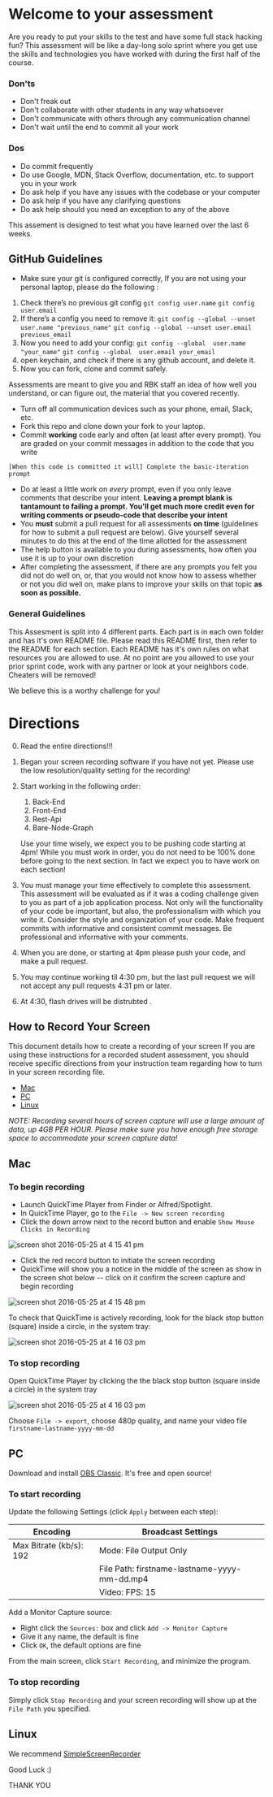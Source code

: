 # Welcome to your assessment  

Are you ready to put your skills to the test and have some full stack hacking fun? This assessment will be like a day-long solo sprint where you get use the skills and technologies you have worked with during the first half of the course.

### Don'ts

- Don't freak out
- Don't collaborate with other students in any way whatsoever
- Don't communicate with others through any communication channel
- Don't wait until the end to commit all your work

### Dos

- Do commit frequently
- Do use Google, MDN, Stack Overflow, documentation, etc. to support you in your work
- Do ask help if you have any issues with the codebase or your computer
- Do ask help if you have any clarifying questions
- Do ask help should you need an exception to any of the above

This assement is designed to test what you have learned over the last 6 weeks.

## GitHub Guidelines

* Make sure your git is configured correctly, If you are not using your personal laptop, please do the following :

1. Check there’s no previous git config
`git config user.name`
`git config user.email`
2. If there’s a config you need to remove it:
`git config --global --unset user.name "previous_name"`
`git config --global --unset user.email previous_email`
3. Now you need to add your config:
`git config --global  user.name "your_name"`
`git config --global  user.email your_email`
4. open keychain, and check if there is any github account, and delete it.
5. Now you can fork, clone and commit safely.

Assessments are meant to give you and RBK staff an idea of how well you understand, or can figure out, the material that you covered recently.

- Turn off all communication devices such as your phone, email, Slack, etc.
- Fork this repo and clone down your fork to your laptop.
- Commit **working** code early and often (at least after every prompt). You are graded on your commit messages in addition to the code that you write

`[When this code is committed it will] Complete the basic-iteration prompt`

- Do at least a little work on *every* prompt, even if you only leave comments that describe your intent. **Leaving a prompt blank is tantamount to failing a prompt. You'll get much more credit even for writing comments or pseudo-code that describe your intent**
- You **must** submit a pull request for all assessments **on time** (guidelines for how to submit a pull request are below). Give yourself several minutes to do this at the end of the time allotted for the assessment
- The help button is available to you during assessments, how often you use it is up to your own discretion
- After completing the assessment, if there are any prompts you felt you did not do well on, or, that you would not know how to assess whether or not you did well on, make plans to improve your skills on that topic **as soon as possible.**



### General Guidelines

This Assesment is split into 4 different parts. Each part is in each own folder and has it's own README file. Please read this README first, then refer to the README for each section. Each README has it's own rules on what resources you are allowed to use. At no point are you allowed to use your prior sprint code, work with any partner or look at your neighbors code. Cheaters will be removed!


We believe this is a worthy challenge for you!

# Directions
0) Read the entire directions!!!
1) Began your screen recording software if you have not yet. Please use the low resolution/quality setting for the recording!
2) Start working in the following order:
    1) Back-End
    2) Front-End
    3) Rest-Api
    4) Bare-Node-Graph


    Use your time wisely, we expect you to be pushing code starting at 4pm! While you must work in order, you do not need to be 100% done before going to the next section. In fact we expect you to have work on each section!

3) You must manage your time effectively to complete this assessment. This assessment will be evaluated as if it was a coding challenge given to you as part of a job application process. Not only will the functionality of your code be important, but also, the professionalism with which you write it. Consider the style and organization of your code. Make frequent commits with informative and consistent commit messages. Be professional and informative with your comments.

4) When you are done, or starting at 4pm please push your code, and make a pull request.
5) You may continue working til 4:30 pm, but the last pull request we will not accept any pull requests 4:31 pm or later.
6) At 4:30, flash drives will be distrubted
.

## How to Record Your Screen

This document details how to create a recording of your screen If you are using these instructions for a recorded student assessment, you should receive specific directions from your instruction team regarding how to turn in your screen recording file.

* [Mac](#mac)
* [PC](#pc)
* [Linux](#linux)

*NOTE: Recording several hours of screen capture will use a large amount of data, up 4GB PER HOUR. Please make sure you have enough free storage space to accommodate your screen capture data!*

## Mac

### To begin recording

*  Launch QuickTime Player from Finder or Alfred/Spotlight.
* In QuickTime Player, go to the `File -> New screen recording`
* Click the down arrow next to the record button and enable `Show Mouse Clicks in Recording`

![screen shot 2016-05-25 at 4 15 41 pm](https://cloud.githubusercontent.com/assets/6980359/15559089/16ed9072-2294-11e6-8348-0c8ad7a1d963.png)

* Click the red record button to initiate the screen recording
* QuickTime will show you a notice in the middle of the screen as show in the screen shot below -- click on it confirm the screen capture and begin recording

![screen shot 2016-05-25 at 4 15 48 pm](https://cloud.githubusercontent.com/assets/6980359/15559088/16ecd8e4-2294-11e6-8d3d-a3ed5302e856.png)

To check that QuickTime is actively recording, look for the black stop button (square) inside a circle, in the system tray:

![screen shot 2016-05-25 at 4 16 03 pm](https://cloud.githubusercontent.com/assets/6980359/15559090/16ee19b6-2294-11e6-8c9b-260c4e7afa23.png)

### To stop recording

Open QuickTime Player by clicking the the black stop button (square inside a circle) in the system tray

![screen shot 2016-05-25 at 4 16 03 pm](https://cloud.githubusercontent.com/assets/6980359/15559090/16ee19b6-2294-11e6-8c9b-260c4e7afa23.png)

Choose `File -> export`, choose 480p quality, and name your video file `firstname-lastname-yyyy-mm-dd`

## PC

Download and install [OBS Classic](https://obsproject.com/). It's free and open source!

### To start recording

Update the following Settings (click `Apply` between each step):

| Encoding | Broadcast Settings |
|-------------------------|----------------------------------------|
| Max Bitrate (kb/s): 192 | Mode: File Output Only |
|  | File Path: firstname-lastname-yyyy-mm-dd.mp4 |
|  | Video: FPS: 15 |

Add a Monitor Capture source:

* Right click the `Sources:` box and click `Add -> Monitor Capture`
* Give it any name, the default is fine
* Click `OK`, the default options are fine

From the main screen, click `Start Recording`, and minimize the program.

### To stop recording

Simply click `Stop Recording` and your screen recording will show up at the `File Path` you specified.

## Linux

We recommend [SimpleScreenRecorder](http://www.maartenbaert.be/simplescreenrecorder/)


Good Luck :)

THANK YOU
